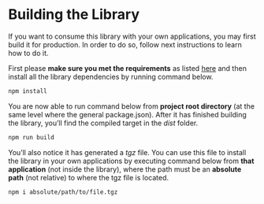 # Building the Library

If you want to consume this library with your own applications, you may first build it for production. In order to do so, follow next instructions to learn how to do it. 

First please **make sure you met the requirements** as listed [here](/requirements) and then install all the library dependencies by running command below.

```bash
npm install
```

You are now able to run command below from **project root directory** (at the same level where the general package.json). After it has finished building the library, you’ll find the compiled target in the *dist* folder.

```bash
npm run build
```

You’ll also notice it has generated a *tgz* file. You can use this file to install the library in your own applications by executing command below from **that application** (not inside the library), where the path must be an **absolute path** (not relative) to where the tgz file is located.

```bash
npm i absolute/path/to/file.tgz
```